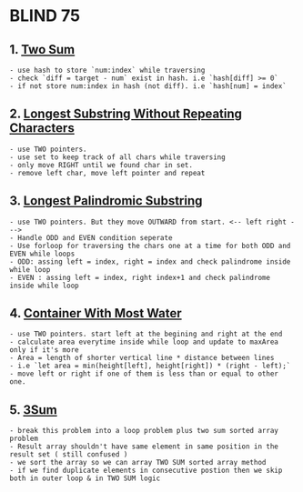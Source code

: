 # BLIND 75
## 1. [Two Sum](https://github.com/citta-lab/DSA/blob/main/arrays/1.two-sum.js)
    - use hash to store `num:index` while traversing
    - check `diff = target - num` exist in hash. i.e `hash[diff] >= 0`
    - if not store num:index in hash (not diff). i.e `hash[num] = index`

## 2. [Longest Substring Without Repeating Characters](https://github.com/citta-lab/DSA/blob/main/strings/3.longest-substring-strings.js)
    - use TWO pointers.
    - use set to keep track of all chars while traversing 
    - only move RIGHT until we found char in set. 
    - remove left char, move left pointer and repeat 

## 3. [Longest Palindromic Substring](https://github.com/citta-lab/DSA/blob/main/strings/5.longest-palindromic-substring.js)
    - use TWO pointers. But they move OUTWARD from start. <-- left right ---> 
    - Handle ODD and EVEN condition seperate 
    - Use forloop for traversing the chars one at a time for both ODD and EVEN while loops
    - ODD: assing left = index, right = index and check palindrome inside while loop
    - EVEN : assing left = index, right index+1 and check palindrome inside while loop

## 4. [Container With Most Water](https://github.com/citta-lab/DSA/blob/main/dp/11.container-with-most-water.js)
    - use TWO pointers. start left at the begining and right at the end 
    - calculate area everytime inside while loop and update to maxArea only if it's more
    - Area = length of shorter vertical line * distance between lines 
    - i.e `let area = min(height[left], height[right]) * (right - left);`
    - move left or right if one of them is less than or equal to other one.

## 5. [3Sum](https://github.com/citta-lab/DSA/blob/main/arrays/15.3sum.js)
    - break this problem into a loop problem plus two sum sorted array problem 
    - Result array shouldn't have same element in same position in the result set ( still confused )
    - we sort the array so we can array TWO SUM sorted array method 
    - if we find duplicate elements in consecutive postion then we skip both in outer loop & in TWO SUM logic
 